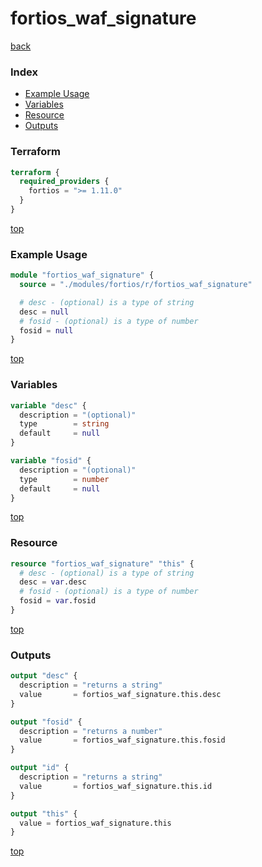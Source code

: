 # fortios_waf_signature

[back](../fortios.md)

### Index

- [Example Usage](#example-usage)
- [Variables](#variables)
- [Resource](#resource)
- [Outputs](#outputs)

### Terraform

```terraform
terraform {
  required_providers {
    fortios = ">= 1.11.0"
  }
}
```

[top](#index)

### Example Usage

```terraform
module "fortios_waf_signature" {
  source = "./modules/fortios/r/fortios_waf_signature"

  # desc - (optional) is a type of string
  desc = null
  # fosid - (optional) is a type of number
  fosid = null
}
```

[top](#index)

### Variables

```terraform
variable "desc" {
  description = "(optional)"
  type        = string
  default     = null
}

variable "fosid" {
  description = "(optional)"
  type        = number
  default     = null
}
```

[top](#index)

### Resource

```terraform
resource "fortios_waf_signature" "this" {
  # desc - (optional) is a type of string
  desc = var.desc
  # fosid - (optional) is a type of number
  fosid = var.fosid
}
```

[top](#index)

### Outputs

```terraform
output "desc" {
  description = "returns a string"
  value       = fortios_waf_signature.this.desc
}

output "fosid" {
  description = "returns a number"
  value       = fortios_waf_signature.this.fosid
}

output "id" {
  description = "returns a string"
  value       = fortios_waf_signature.this.id
}

output "this" {
  value = fortios_waf_signature.this
}
```

[top](#index)